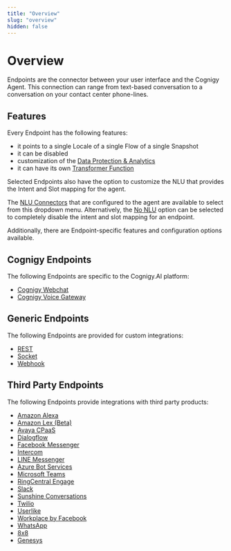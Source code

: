 ```yaml
---
title: "Overview" 
slug: "overview" 
hidden: false 
---
```

# Overview

Endpoints are the connector between your user interface and the Cognigy Agent.
This connection can range from text-based conversation to a conversation on your contact center phone-lines.

## Features

<div class="divider"></div>

Every Endpoint has the following features: 

- it points to a single Locale of a single Flow of a single Snapshot
- it can be disabled
- customization of the [Data Protection & Analytics](data-protection-and-analytics.md) 
- it can have its own [Transformer Function](transformers/transformers.md)

Selected Endpoints also have the option to customize the NLU that provides the Intent and Slot mapping for the agent.

The [NLU Connectors](../resources/build/nlu-connectors.md) that are configured to the agent are available to select from this dropdown menu. Alternatively, the [No NLU](../nlu/external-nlu/no-nlu.md) option can be selected to completely disable the intent and slot mapping for an endpoint. 

Additionally, there are Endpoint-specific features and configuration options available.

## Cognigy Endpoints

<div class="divider"></div>

The following Endpoints are specific to the Cognigy.AI platform:

- [Cognigy Webchat](webchat/webchat.md) 
- [Cognigy Voice Gateway](cognigy-vg.md) 

## Generic Endpoints

<div class="divider"></div>

The following Endpoints are provided for custom integrations:

- [REST](rest.md) 
- [Socket](socketio.md) 
- [Webhook](webhook.md) 

## Third Party Endpoints

<div class="divider"></div>

The following Endpoints provide integrations with third party products:

- [Amazon Alexa](amazon-alexa.md)
- [Amazon Lex (Beta)](amazon-lex.md) 
- [Avaya CPaaS](avaya-cpaas.md) 
- [Dialogflow](dialogflow.md) 
- [Facebook Messenger](facebook-messenger.md) 
- [Intercom](intercom.md) 
- [LINE Messenger](line-messenger.md) 
- [Azure Bot Services](azure-bot-services.md) 
- [Microsoft Teams](microsoft-teams.md) 
- [RingCentral Engage](ringcentral-engage.md)
- [Slack](slack.md) 
- [Sunshine Conversations](sunshine-conversations.md) 
- [Twilio](twilio.md) 
- [Userlike](userlike.md) 
- [Workplace by Facebook](workplace-by-fb.md)
- [WhatsApp](whatsapp.md)
- [8x8](8x8.md)
- [Genesys](genesys.md)